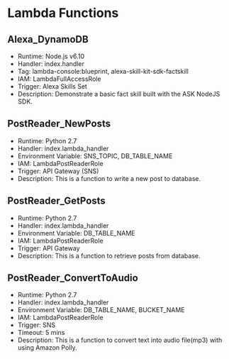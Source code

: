 # Lambda Functions

## Alexa_DynamoDB
- Runtime: Node.js v6.10
- Handler: index.handler
- Tag: lambda-console:blueprint, alexa-skill-kit-sdk-factskill
- IAM: LambdaFullAccessRole
- Trigger: Alexa Skills Set
- Description: Demonstrate a basic fact skill built with the ASK NodeJS SDK.

## PostReader_NewPosts
- Runtime: Python 2.7
- Handler: index.lambda_handler
- Environment Variable: SNS_TOPIC, DB_TABLE_NAME
- IAM: LambdaPostReaderRole
- Trigger: API Gateway (SNS)
- Description: This is a function to write a new post to database.

## PostReader_GetPosts
- Runtime: Python 2.7
- Handler: index.lambda_handler
- Environment Variable: DB_TABLE_NAME
- IAM: LambdaPostReaderRole
- Trigger: API Gateway
- Description: This is a function to retrieve posts from database.

## PostReader_ConvertToAudio
- Runtime: Python 2.7
- Handler: index.lambda_handler
- Environment Variable: DB_TABLE_NAME, BUCKET_NAME
- IAM: LambdaPostReaderRole
- Trigger: SNS
- Timeout: 5 mins
- Description: This is a function to convert text into audio file(mp3) with using Amazon Polly.
